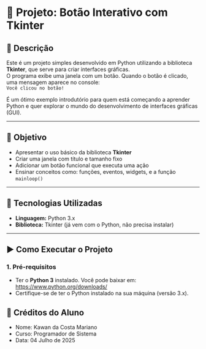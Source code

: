 # 🐍 Projeto: Botão Interativo com Tkinter

## 📌 Descrição

Este é um projeto simples desenvolvido em Python utilizando a biblioteca **Tkinter**, que serve para criar interfaces gráficas.  
O programa exibe uma janela com um botão. Quando o botão é clicado, uma mensagem aparece no console:  
`Você clicou no botão!`

É um ótimo exemplo introdutório para quem está começando a aprender Python e quer explorar o mundo do desenvolvimento de interfaces gráficas (GUI).

---

## 🎯 Objetivo

- Apresentar o uso básico da biblioteca **Tkinter**
- Criar uma janela com título e tamanho fixo
- Adicionar um botão funcional que executa uma ação
- Ensinar conceitos como: funções, eventos, widgets, e a função `mainloop()`

---

## 🧰 Tecnologias Utilizadas

- **Linguagem:** Python 3.x  
- **Biblioteca:** Tkinter (já vem com o Python, não precisa instalar)

---

## ▶️ Como Executar o Projeto

### 1. Pré-requisitos

- Ter o **Python 3** instalado. Você pode baixar em: https://www.python.org/downloads/
- Certifique-se de ter o Python instalado na sua máquina (versão 3.x).

## 👤 Créditos do Aluno

- Nome: Kawan da Costa Mariano 
- Curso: Programador de Sistema 
- Data: 04 Julho de 2025


